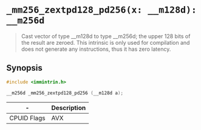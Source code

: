 `_mm256_zextpd128_pd256(x: __m128d): __m256d`
=============================================

> Cast vector of type __m128d to type __m256d; the upper 128 bits of the result are zeroed. This intrinsic is only used for compilation and does not generate any instructions, thus it has zero latency.

## Synopsis

```c
#include <immintrin.h>

__m256d _mm256_zextpd128_pd256 (__m128d a);
```

| -           | Description |
| ----------- | ----------- |
| CPUID Flags | AVX         |

